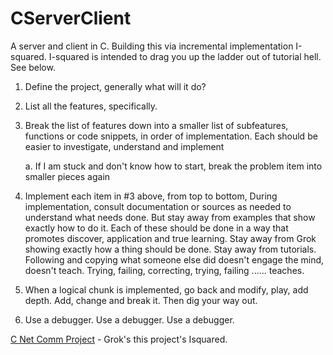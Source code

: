 # CServerClient
A server and client in C. Building this via incremental implementation I-squared. I-squared is intended to drag you up the ladder out of tutorial hell. See below.
1. Define the project, generally what will it do?
2. List all the features, specifically.
3. Break the list of features down into a smaller list of subfeatures, functions or code snippets, in order of implementation. Each should be easier to investigate, understand and implement

   a. If I am stuck and don't know how to start, break the problem item into smaller pieces again
5. Implement each item in #3 above, from top to bottom, During implementation, consult documentation or sources as needed to understand what needs done. But stay away from examples that show exactly how to do it. Each of these should be done in a way that promotes discover, application and true learning. Stay away from Grok showing exactly how a thing should be done. Stay away from tutorials. Following and copying what someone else did doesn't engage the mind, doesn't teach. Trying, failing, correcting, trying, failing ...... teaches.
6. When a logical chunk is implemented, go back and modify, play, add depth. Add, change and break it. Then dig your way out.
7. Use a debugger. Use a debugger. Use a debugger.

[C Net Comm Project](https://docs.google.com/document/d/13uSByE_pErBLPt1-Ra84K-W-7DloVHOPCBMD7-u6K70/edit?usp=drive_link) - Grok's this project's Isquared.
